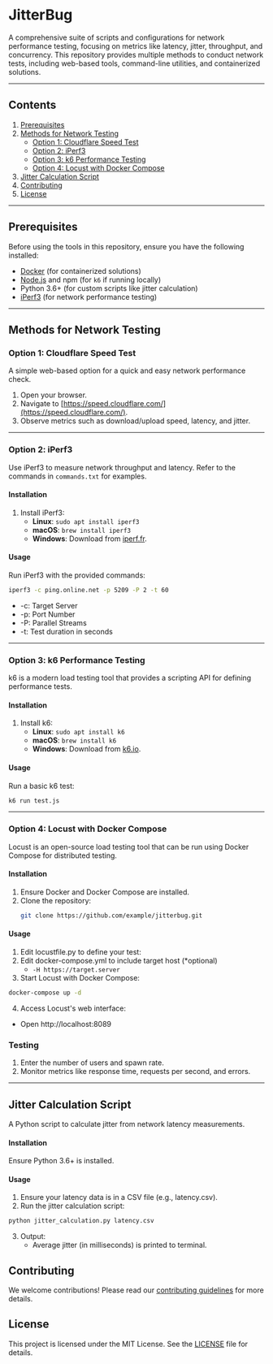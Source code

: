 # JitterBug
A comprehensive suite of scripts and configurations for network performance testing, focusing on metrics like latency, jitter, throughput, and concurrency. This repository provides multiple methods to conduct network tests, including web-based tools, command-line utilities, and containerized solutions.

---

## **Contents**
1. [Prerequisites](#prerequisites)
2. [Methods for Network Testing](#methods-for-network-testing)
   - [Option 1: Cloudflare Speed Test](#option-1-cloudflare-speed-test)
   - [Option 2: iPerf3](#option-2-iperf3)
   - [Option 3: k6 Performance Testing](#option-3-k6-performance-testing)
   - [Option 4: Locust with Docker Compose](#option-4-locust-with-docker-compose)
3. [Jitter Calculation Script](#jitter-calculation-script)
4. [Contributing](#contributing)
5. [License](#license)

---

## **Prerequisites**
Before using the tools in this repository, ensure you have the following installed:
- [Docker](https://www.docker.com/) (for containerized solutions)
- [Node.js](https://nodejs.org/) and npm (for `k6` if running locally)
- Python 3.6+ (for custom scripts like jitter calculation)
- [iPerf3](https://iperf.fr/) (for network performance testing)

---

## **Methods for Network Testing**

### **Option 1: Cloudflare Speed Test**
A simple web-based option for a quick and easy network performance check.

1. Open your browser.
2. Navigate to [https://speed.cloudflare.com/](https://speed.cloudflare.com/).
3. Observe metrics such as download/upload speed, latency, and jitter.

---

### **Option 2: iPerf3**
Use iPerf3 to measure network throughput and latency. Refer to the commands in `commands.txt` for examples.

#### **Installation**
1. Install iPerf3:
   - **Linux**: `sudo apt install iperf3`
   - **macOS**: `brew install iperf3`
   - **Windows**: Download from [iperf.fr](https://iperf.fr/).

#### **Usage**
Run iPerf3 with the provided commands:
```bash
iperf3 -c ping.online.net -p 5209 -P 2 -t 60
```
- -c: Target Server
- -p: Port Number
- -P: Parallel Streams
- -t: Test duration in seconds

---

### **Option 3: k6 Performance Testing**
k6 is a modern load testing tool that provides a scripting API for defining performance tests.

#### **Installation**
1. Install k6:
    - **Linux**: `sudo apt install k6`
    - **macOS**: `brew install k6`
    - **Windows**: Download from [k6.io](https://k6.io/).

#### **Usage**
Run a basic k6 test:
```bash
k6 run test.js
```

---


### **Option 4: Locust with Docker Compose**
Locust is an open-source load testing tool that can be run using Docker Compose for distributed testing.

#### **Installation**
1. Ensure Docker and Docker Compose are installed.
2. Clone the repository:
    ```bash
    git clone https://github.com/example/jitterbug.git
    ```

#### **Usage**
1. Edit locustfile.py to define your test: 
2. Edit docker-compose.yml to include target host (*optional)
   - ```-H https://target.server```
3. Start Locust with Docker Compose:
```bash
docker-compose up -d
```
4. Access Locust's web interface: 
- Open http://localhost:8089

### Testing
1.	Enter the number of users and spawn rate.
2.	Monitor metrics like response time, requests per second, and errors.

---
## **Jitter Calculation Script**
A Python script to calculate jitter from network latency measurements.

#### **Installation**
Ensure Python 3.6+ is installed.

#### **Usage**
1. Ensure your latency data is in a CSV file (e.g., latency.csv).
2. Run the jitter calculation script:
```bash
python jitter_calculation.py latency.csv
```
3. Output:
    - Average jitter (in milliseconds) is printed to terminal.

## **Contributing**
We welcome contributions! Please read our [contributing guidelines](CONTRIBUTING.md) for more details.

## **License**
This project is licensed under the MIT License. See the [LICENSE](LICENSE) file for details.